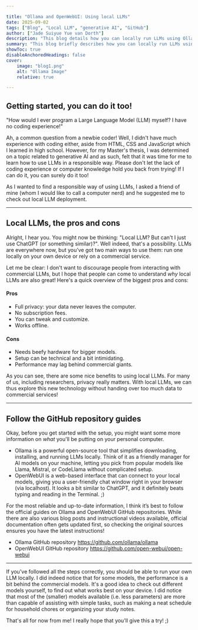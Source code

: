 ```yaml
---

title: "Ollama and OpenWebUI: Using local LLMs" 
date: 2025-09-02
tags: ["Blog", "Local LLM", "generative AI", "GitHub"]
author: ["Jade Suiyue Yue van Dorth"]
description: "This blog details how you can locally run LLMs using Ollama and OpenWebUI." 
summary: "This blog briefly describes how you can locally run LLMs using Ollama and OpenWebUI. It may be useful for personal tasks or research in the future." 
showToc: true
disableAnchoredHeadings: false
cover:
    image: "blog1.png"
    alt: "Ollama Image"
    relative: true

---
```


## Getting started, you can do it too! 

"How would I ever program a Large Language Model (LLM) myself? I have no coding experience!"

Ah, a common question from a newbie coder! Well, I didn't have much experience with coding either, aside from HTML, CSS and JavaScript which I learned in high school. However, for my Master's thesis, I was determined on a topic related to generative AI and as such, felt that it was time for me to learn how to use LLMs in a responsible way. Please don't let the lack of coding experience or computer knowledge hold you back from trying! If I can do it, you can surely do it too! 

As I wanted to find a responsible way of using LLMs, I asked a friend of mine (whom I would like to call a computer nerd) and he suggested me to check out local LLM deployment. 

---

## Local LLMs, the pros and cons

Alright, I hear you. You might now be thinking: "Local LLM? But can't I just use ChatGPT (or something similar)?". Well indeed, that's a possibility. LLMs are everywhere now, but you’ve got two main ways to use them: run one locally on your own device or rely on a commercial service.

Let me be clear: I don't want to discourage people from interacting with commercial LLMs, but I hope that people can come to understand *why* local LLMs are also great! Here's a quick overview of the biggest pros and cons: 

#### Pros
- Full privacy: your data never leaves the computer.
- No subscription fees.
- You can tweak and customize.
- Works offline.

#### Cons
- Needs beefy hardware for bigger models. 
- Setup can be technical and a bit intimidating. 
- Performance may lag behind commercial giants. 

As you can see, there are some nice benefits to using local LLMs. For many of us, including researchers, privacy really matters. With local LLMs, we can thus explore this new technology without handing over too much data to commercial services! 

---

## Follow the GitHub repository guides

Okay, before you get started with the setup, you might want some more information on *what* you'll be putting on your personal computer.  
- Ollama is a powerful open-source tool that simplifies downloading, installing, and running LLMs locally. Think of it as a friendly manager for AI models on your machine, letting you pick from popular models like Llama, Mistral, or CodeLlama without complicated setup. 
- OpenWebUI is a web-based interface that can connect to your local models, giving you a user-friendly chat window right in your browser (via localhost). It looks a bit similar to ChatGPT, and it definitely beats typing and reading in the Terminal. ;) 

For the most reliable and up-to-date information, I think it’s best to follow the official guides on Ollama and OpenWebUI GitHub repositories. While there are also various blog posts and instructional videos available, official documentation often gets updated first, so checking the original sources ensures you have the latest instructions!
- Ollama GitHub repository https://github.com/ollama/ollama
- OpenWebUI GitHub repository https://github.com/open-webui/open-webui

---

If you've followed all the steps correctly, you should be able to run your own LLM locally. I did indeed notice that for some models, the performance is a bit behind the commercial models. It's a good idea to check out different models yourself, to find out what works best on your device. I did notice that most of the (smaller) models available (i.e. less parameters) are more than capable of assisting with simple tasks, such as making a neat schedule for household chores or organizing your study notes. 

That's all for now from me! I really hope that you'll give this a try! ;) 